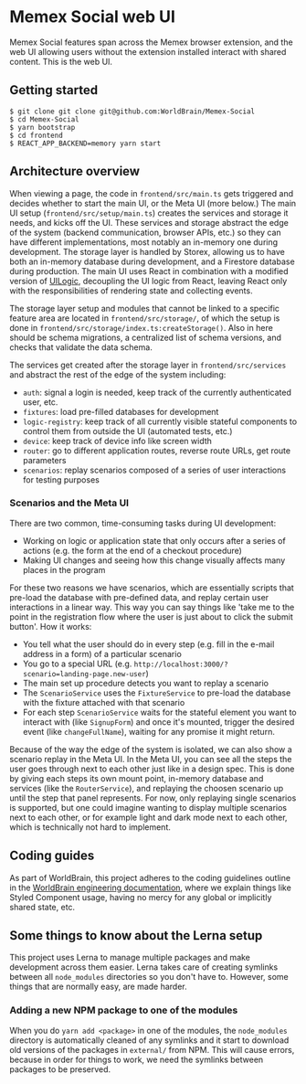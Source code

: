 # Memex Social web UI

Memex Social features span across the Memex browser extension, and the web UI allowing users without the extension installed interact with shared content. This is the web UI.

## Getting started

```
$ git clone git clone git@github.com:WorldBrain/Memex-Social
$ cd Memex-Social
$ yarn bootstrap
$ cd frontend
$ REACT_APP_BACKEND=memory yarn start
```

## Architecture overview

When viewing a page, the code in `frontend/src/main.ts` gets triggered and decides whether to start the main UI, or the Meta UI (more below.) The main UI setup (`frontend/src/setup/main.ts`) creates the services and storage it needs, and kicks off the UI. These services and storage abstract the edge of the system (backend communication, browser APIs, etc.) so they can have different implementations, most notably an in-memory one during development. The storage layer is handled by Storex, allowing us to have both an in-memory database during development, and a Firestore database during production. The main UI uses React in combination with a modified version of [UILogic](https://github.com/ShishKabab/ui-logic/), decoupling the UI logic from React, leaving React only with the responsibilities of rendering state and collecting events.

The storage layer setup and modules that cannot be linked to a specific feature area are located in `frontend/src/storage/`, of which the setup is done in `frontend/src/storage/index.ts:createStorage()`. Also in here should be schema migrations, a centralized list of schema versions, and checks that validate the data schema.

The services get created after the storage layer in `frontend/src/services` and abstract the rest of the edge of the system including:

- `auth`: signal a login is needed, keep track of the currently authenticated user, etc.
- `fixtures`: load pre-filled databases for development
- `logic-registry`: keep track of all currently visible stateful components to control them from outside the UI (automated tests, etc.)
- `device`: keep track of device info like screen width
- `router`: go to different application routes, reverse route URLs, get route parameters
- `scenarios`: replay scenarios composed of a series of user interactions for testing purposes

### Scenarios and the Meta UI

There are two common, time-consuming tasks during UI development:

- Working on logic or application state that only occurs after a series of actions (e.g. the form at the end of a checkout procedure)
- Making UI changes and seeing how this change visually affects many places in the program

For these two reasons we have scenarios, which are essentially scripts that pre-load the database with pre-defined data, and replay certain user interactions in a linear way. This way you can say things like 'take me to the point in the registration flow where the user is just about to click the submit button'. How it works:

- You tell what the user should do in every step (e.g. fill in the e-mail address in a form) of a particular scenario
- You go to a special URL (e.g. `http://localhost:3000/?scenario=landing-page.new-user`)
- The main set up procedure detects you want to replay a scenario
- The `ScenarioService` uses the `FixtureService` to pre-load the database with the fixture attached with that scenario
- For each step `ScenarioService` waits for the stateful element you want to interact with (like `SignupForm`) and once it's mounted, trigger the desired event (like `changeFullName`), waiting for any promise it might return.

Because of the way the edge of the system is isolated, we can also show a scenario replay in the Meta UI. In the Meta UI, you can see all the steps the user goes through next to each other just like in a design spec. This is done by giving each steps its own mount point, in-memory database and services (like the `RouterService`), and replaying the choosen scenario up until the step that panel represents. For now, only replaying single scenarios is supported, but one could imagine wanting to display multiple scenarios next to each other, or for example light and dark mode next to each other, which is technically not hard to implement.

## Coding guides

As part of WorldBrain, this project adheres to the coding guidelines outline in the [WorldBrain engineering documentation](https://worldbrain.github.io/WorldBrain-Engineering/#/), where we explain things like Styled Component usage, having no mercy for any global or implicitly shared state, etc.

## Some things to know about the Lerna setup

This project uses Lerna to manage multiple packages and make development across them easier. Lerna takes care of creating symlinks between all `node_modules` directories so you don't have to. However, some things that are normally easy, are made harder.

### Adding a new NPM package to one of the modules

When you do `yarn add <package>` in one of the modules, the `node_modules` directory is automatically cleaned of any symlinks and it start to download old versions of the packages in `external/` from NPM. This will cause errors, because in order for things to work, we need the symlinks between packages to be preserved.
